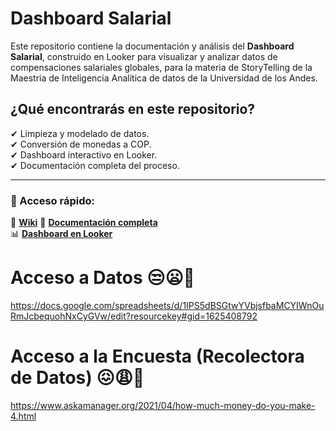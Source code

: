 
# Dashboard Salarial 

Este repositorio contiene la documentación y análisis del **Dashboard Salarial**, construido en Looker para visualizar y analizar datos de compensaciones salariales globales, para la materia de StoryTelling de la Maestria de Inteligencia Analítica de datos de la Universidad de los Andes.

## ¿Qué encontrarás en este repositorio?
✔ Limpieza y modelado de datos.  
✔ Conversión de monedas a COP.  
✔ Dashboard interactivo en Looker.  
✔ Documentación completa del proceso.

---
### 🚀 Acceso rápido:
🤖 **[Wiki](https://github.com/JrZartaZ/Dashboard_StoryTelling/wiki)**
📄 **[Documentación completa](documentacion.md)**  
📊 **[Dashboard en Looker](https://lookerstudio.google.com/reporting/13280274-40b9-494e-a3ef-a91ebae9eef8)**  

# Acceso a Datos 😒😦😤
https://docs.google.com/spreadsheets/d/1IPS5dBSGtwYVbjsfbaMCYIWnOuRmJcbequohNxCyGVw/edit?resourcekey#gid=1625408792  

# Acceso a la Encuesta (Recolectora de Datos) 😖😩🤯
https://www.askamanager.org/2021/04/how-much-money-do-you-make-4.html